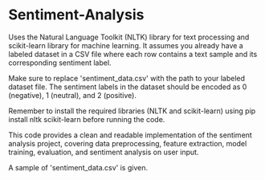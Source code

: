 # Sentiment-Analysis

Uses the Natural Language Toolkit (NLTK) library for text processing and scikit-learn library for machine learning. It assumes you already have a labeled dataset in a CSV file where each row contains a text sample and its corresponding sentiment label.

Make sure to replace 'sentiment_data.csv' with the path to your labeled dataset file. The sentiment labels in the dataset should be encoded as 0 (negative), 1 (neutral), and 2 (positive).

Remember to install the required libraries (NLTK and scikit-learn) using pip install nltk scikit-learn before running the code.

This code provides a clean and readable implementation of the sentiment analysis project, covering data preprocessing, feature extraction, model training, evaluation, and sentiment analysis on user input.

A sample of 'sentiment_data.csv' is given.
